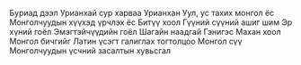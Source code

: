 Буриад дээл
Урианхай сур харваа
Урианхан
Уул, ус тахих монгол ёс
Монголчуудын хүүхэд үрчлэх ёс
Битүү хоол
Гүүний сүүний ашиг шим
Эр хүний гоёл
Эмэгтэйчүүдийн гоёл
Шагайн наадгай
Гэнигэс
Махан хоол
Монгол бичгийг Латин үсэгт галиглах тогтолцоо
Монгол сүү
Монголчуудын үсчний засалтын хувьсгал
